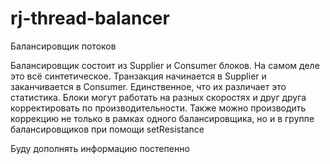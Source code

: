 # rj-thread-balancer
Балансировщик потоков

Балансировщик состоит из Supplier и Consumer блоков. На самом деле это всё синтетическое. 
Транзакция начинается в Supplier и заканчивается в Consumer. 
Единственное, что их различает это статистика. Блоки могут работать на разных скоростях и друг друга корректировать по производительности.
Также можно производить коррекцию не только в рамках одного балансировщика, но и в группе балансировщиков при помощи setResistance

Буду дополнять информацию постепенно
